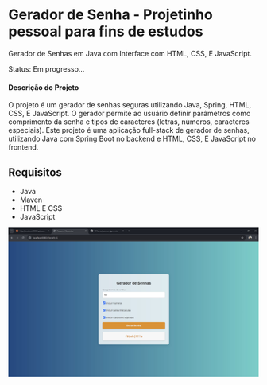 # Gerador de Senha - Projetinho pessoal para fins de estudos

Gerador de Senhas em Java com Interface com HTML, CSS, E JavaScript.

Status: Em progresso...
#### Descrição do Projeto

O projeto é um gerador de senhas seguras utilizando Java, Spring, HTML, CSS, E JavaScript. O gerador permite ao usuário definir parâmetros como comprimento da senha e tipos de caracteres (letras, números, caracteres especiais).
Este projeto é uma aplicação full-stack de gerador de senhas, utilizando Java com Spring Boot no backend e HTML, CSS, E JavaScript no frontend.

## Requisitos

- Java 
- Maven
- HTML E CSS
- JavaScript 


![Texto Alternativo](10geradordesenha.jpg)
